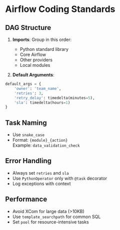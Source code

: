 # Airflow Coding Standards

## DAG Structure
1. **Imports**: Group in this order:
   - Python standard library
   - Core Airflow
   - Other providers
   - Local modules

2. **Default Arguments**:
```python
default_args = {
    'owner': 'team_name',
    'retries': 3,
    'retry_delay': timedelta(minutes=5),
    'sla': timedelta(hours=1)
}
```

## Task Naming
- Use `snake_case`
- Format: `{module}_{action}`  
  Example: `data_validation_check`

## Error Handling
- Always set `retries` and `sla`
- Use `PythonOperator` only with `@task` decorator
- Log exceptions with context

## Performance
- Avoid XCom for large data (>10KB)
- Use `template_searchpath` for common SQL
- Set `pool` for resource-intensive tasks

